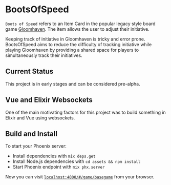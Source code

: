 # BootsOfSpeed

`Boots of Speed` refers to an Item Card in the popular legacy style board game [Gloomhaven](https://boardgamegeek.com/boardgame/174430/gloomhaven). The item allows the user to adjust their initiative.

Keeping track of initiative in Gloomhaven is tricky and error prone. BootsOfSpeed aims to reduce the difficulty of tracking initiative while playing Gloomhaven by providing a shared space for players to simultaneously track their initiatives.

## Current Status

This project is in early stages and can be considered pre-alpha.

## Vue and Elixir Websockets

One of the main motivating factors for this project was to build something in Elixir and Vue using websockets.

## Build and Install

To start your Phoenix server:

- Install dependencies with `mix deps.get`
- Install Node.js dependencies with `cd assets && npm install`
- Start Phoenix endpoint with `mix phx.server`

Now you can visit [`localhost:4000/#/game/basegame`](http://localhost:4000/#/game/basegame) from your browser.
